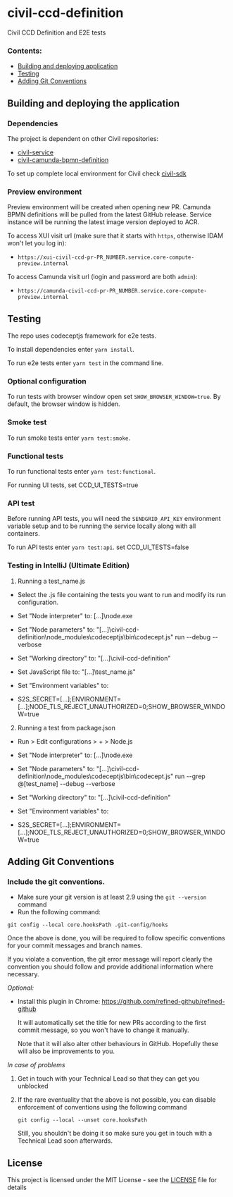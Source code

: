 # civil-ccd-definition

Civil CCD Definition and E2E tests

### Contents:

- [Building and deploying application](#building-and-deploying-the-application)
- [Testing](#testing)
- [Adding Git Conventions](#adding-git-conventions)

## Building and deploying the application

### Dependencies

The project is dependent on other Civil repositories:

- [civil-service](https://github.com/hmcts/civil-service)
- [civil-camunda-bpmn-definition](https://github.com/hmcts/civil-camunda-bpmn-definition)

To set up complete local environment for Civil check [civil-sdk](https://github.com/hmcts/civil-sdk)

### Preview environment

Preview environment will be created when opening new PR. Camunda BPMN definitions will be pulled from the latest GitHub
release. Service instance will be running the latest image version deployed to ACR.

To access XUI visit url (make sure that it starts with `https`, otherwise IDAM won't let you log in):

- `https://xui-civil-ccd-pr-PR_NUMBER.service.core-compute-preview.internal`

To access Camunda visit url (login and password are both `admin`):

- `https://camunda-civil-ccd-pr-PR_NUMBER.service.core-compute-preview.internal`

## Testing

The repo uses codeceptjs framework for e2e tests.

To install dependencies enter `yarn install`.

To run e2e tests enter `yarn test` in the command line.

### Optional configuration

To run tests with browser window open set `SHOW_BROWSER_WINDOW=true`. By default, the browser window is hidden.

### Smoke test

To run smoke tests enter `yarn test:smoke`.

### Functional tests

To run functional tests enter `yarn test:functional`.

For running UI tests, set CCD_UI_TESTS=true

### API test

Before running API tests, you will need the `SENDGRID_API_KEY` environment variable setup and to be running the service locally along with all containers.

To run API tests enter `yarn test:api`.
set CCD_UI_TESTS=false

### Testing in IntelliJ (Ultimate Edition)
1) Running a test_name.js
- Select the .js file containing the tests you want to run and modify its run configuration.

- Set "Node interpreter" to: [...]\node.exe
- Set "Node parameters" to: "[...]\civil-ccd-definition\node_modules\codeceptjs\bin\codecept.js" run --debug --verbose
- Set "Working directory" to: "[...]\civil-ccd-definition\"
- Set JavaScript file to: "[...]\test_name.js"
- Set "Environment variables" to:
- S2S_SECRET=[...];ENVIRONMENT=[...];NODE_TLS_REJECT_UNAUTHORIZED=0;SHOW_BROWSER_WINDOW=true

2) Running a test from package.json
- Run > Edit configurations > + > Node.js

- Set "Node interpreter" to: [...]\node.exe
- Set "Node parameters" to: "[...]\civil-ccd-definition\node_modules\codeceptjs\bin\codecept.js" run --grep @[test_name] --debug --verbose
- Set "Working directory" to: "[...]\civil-ccd-definition\"
- Set "Environment variables" to:
- S2S_SECRET=[...];ENVIRONMENT=[...];NODE_TLS_REJECT_UNAUTHORIZED=0;SHOW_BROWSER_WINDOW=true

## Adding Git Conventions

### Include the git conventions.
* Make sure your git version is at least 2.9 using the `git --version` command
* Run the following command:
```
git config --local core.hooksPath .git-config/hooks
```
Once the above is done, you will be required to follow specific conventions for your commit messages and branch names.

If you violate a convention, the git error message will report clearly the convention you should follow and provide
additional information where necessary.

*Optional:*
* Install this plugin in Chrome: https://github.com/refined-github/refined-github

  It will automatically set the title for new PRs according to the first commit message, so you won't have to change it manually.

  Note that it will also alter other behaviours in GitHub. Hopefully these will also be improvements to you.

*In case of problems*

1. Get in touch with your Technical Lead so that they can get you unblocked
2. If the rare eventuality that the above is not possible, you can disable enforcement of conventions using the following command

   `git config --local --unset core.hooksPath`

   Still, you shouldn't be doing it so make sure you get in touch with a Technical Lead soon afterwards.

## License

This project is licensed under the MIT License - see the [LICENSE](LICENSE) file for details
